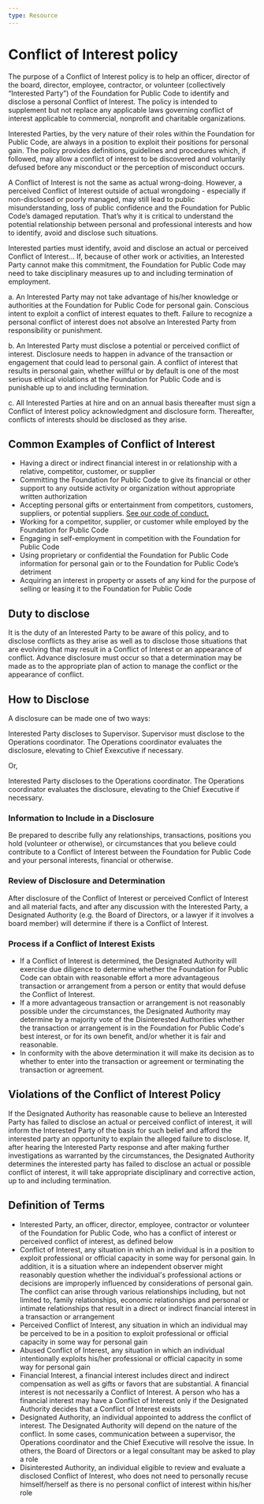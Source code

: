 ```yaml
---
type: Resource
---
```


# Conflict of Interest policy

The purpose of a Conflict of Interest policy is to help an officer, director of the board, director, employee, contractor, or volunteer (collectively “Interested Party”) of the Foundation for Public Code to identify and disclose a personal Conflict of Interest. The policy is intended to supplement but not replace any applicable laws governing conflict of interest applicable to commercial, nonprofit and charitable organizations.

Interested Parties, by the very nature of their roles within the Foundation for Public Code, are always in a position to exploit their positions for personal gain. The policy provides definitions, guidelines and procedures which, if followed, may allow a conflict of interest to be discovered and voluntarily defused before any misconduct or the perception of misconduct occurs.

A Conflict of Interest is not the same as actual wrong-doing. However, a perceived Conflict of Interest outside of actual wrongdoing - especially if non-disclosed or poorly managed, may still lead to public misunderstanding, loss of public confidence and the Foundation for Public Code’s damaged reputation. That’s why it is critical to understand the potential relationship between personal and professional interests and how to identify, avoid and disclose such situations.

Interested parties must identify, avoid and disclose an actual or perceived Conflict of Interest... If, because of other work or activities, an Interested Party cannot make this commitment, the Foundation for Public Code may need to take disciplinary measures up to and including termination of employment.

a. An Interested Party may not take advantage of his/her knowledge or authorities at the Foundation for Public Code for personal gain. Conscious intent to exploit a conflict of interest equates to theft. Failure to recognize a personal conflict of interest does not absolve an Interested Party from responsibility or punishment.

b. An Interested Party must disclose a potential or perceived conflict of interest. Disclosure needs to happen in advance of the transaction or engagement that could lead to personal gain. A conflict of interest that results in personal gain, whether willful or by default is one of the most serious ethical violations at the Foundation for Public Code and is punishable up to and including termination.

c. All Interested Parties at hire and on an annual basis thereafter must sign a Conflict of Interest policy acknowledgment and disclosure form. Thereafter, conflicts of interests should be disclosed as they arise.

## Common Examples of Conflict of Interest

* Having a direct or indirect financial interest in or relationship with a relative, competitor, customer, or supplier
* Committing the Foundation for Public Code to give its financial or other support to any outside activity or organization without appropriate written authorization
* Accepting personal gifts or entertainment from competitors, customers, suppliers, or potential suppliers. [See our code of conduct.](https://about.publiccode.net/organization/staff-code-of-conduct.html)
* Working for a competitor, supplier, or customer while employed by the Foundation for Public Code
* Engaging in self-employment in competition with the Foundation for Public Code
* Using proprietary or confidential the Foundation for Public Code information for personal gain or to the Foundation for Public Code’s detriment
* Acquiring an interest in property or assets of any kind for the purpose of selling or leasing it to the Foundation for Public Code

## Duty to disclose

It is the duty of an Interested Party to be aware of this policy, and to disclose conflicts as they arise as well as to disclose those situations that are evolving that may result in a Conflict of Interest or an appearance of conflict. Advance disclosure must occur so that a determination may be made as to the appropriate plan of action to manage the conflict or the appearance of conflict.

## How to Disclose

A disclosure can be made one of two ways:

Interested Party discloses to Supervisor. Supervisor must disclose to the Operations coordinator. The Operations coordinator evaluates the disclosure, elevating to Chief Exexcutive if necessary.

Or,

Interested Party discloses to the Operations coordinator. The Operations coordinator evaluates the disclosure, elevating to the Chief Executive if necessary.

### Information to Include in a Disclosure

Be prepared to describe fully any relationships, transactions, positions you hold (volunteer or otherwise), or circumstances that you believe could contribute to a Conflict of Interest between the Foundation for Public Code and your personal interests, financial or otherwise.

### Review of Disclosure and Determination

After disclosure of the Conflict of Interest or perceived Conflict of Interest and all material facts, and after any discussion with the Interested Party, a Designated Authority (e.g. the Board of Directors, or a lawyer if it involves a board member) will determine if there is a Conflict of Interest.

### Process if a Conflict of Interest Exists

* If a Conflict of Interest is determined, the Designated Authority will exercise due diligence to determine whether the Foundation for Public Code can obtain with reasonable effort a more advantageous transaction or arrangement from a person or entity that would defuse the Conflict of Interest.
* If a more advantageous transaction or arrangement is not reasonably possible under the circumstances, the Designated Authority may determine by a majority vote of the Disinterested Authorities whether the transaction or arrangement is in the Foundation for Public Code's best interest, or for its own benefit, and/or whether it is fair and reasonable.
* In conformity with the above determination it will make its decision as to whether to enter into the transaction or agreement or terminating the transaction or agreement.

## Violations of the Conflict of Interest Policy

If the Designated Authority has reasonable cause to believe an Interested Party has failed to disclose an actual or perceived conflict of interest, it will inform the Interested Party of the basis for such belief and afford the interested party an opportunity to explain the alleged failure to disclose. If, after hearing the Interested Party response and after making further investigations as warranted by the circumstances, the Designated Authority determines the interested party has failed to disclose an actual or possible conflict of interest, it will take appropriate disciplinary and corrective action, up to and including termination.

## Definition of Terms

* Interested Party, an officer, director, employee, contractor or volunteer of the Foundation for Public Code, who has a conflict of interest or perceived conflict of interest, as defined below
* Conflict of Interest, any situation in which an individual is in a position to exploit professional or official capacity in some way for personal gain. In addition, it is a situation where an independent observer might reasonably question whether the individual's professional actions or decisions are improperly influenced by considerations of personal gain. The conflict can arise through various relationships including, but not limited to, family relationships, economic relationships and personal or intimate relationships that result in a direct or indirect financial interest in a transaction or arrangement
* Perceived Conflict of Interest, any situation in which an individual may be perceived to be in a position to exploit professional or official capacity in some way for personal gain
* Abused Conflict of Interest, any situation in which an individual intentionally exploits his/her professional or official capacity in some way for personal gain
* Financial Interest, a financial interest includes direct and indirect compensation as well as gifts or favors that are substantial. A financial interest is not necessarily a Conflict of Interest. A person who has a financial interest may have a Conflict of Interest only if the Designated Authority decides that a Conflict of Interest exists
* Designated Authority, an individual appointed to address the conflict of interest. The Designated Authority will depend on the nature of the conflict. In some cases, communication between a supervisor, the Operations coordinator and the Chief Executive will resolve the issue. In others, the Board of Directors or a legal consultant may be asked to play a role
* Disinterested Authority, an individual eligible to review and evaluate a disclosed Conflict of Interest, who does not need to personally recuse himself/herself as there is no personal conflict of interest within his/her role
